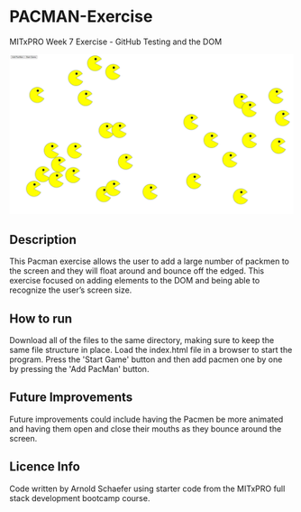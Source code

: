 # PACMAN-Exercise
MITxPRO Week 7 Exercise - GitHub Testing and the DOM

<img src="screenshotPacman.png" width='600'/>

## Description
This Pacman exercise allows the user to add a large number of packmen to the screen and they will float around and bounce off the edged. This exercise focused on adding elements to the DOM and being able to recognize the user’s screen size. 

## How to run
Download all of the files to the same directory, making sure to keep the same file structure in place. Load the index.html file in a browser to start the program. Press the 'Start Game' button and then add pacmen one by one by pressing the 'Add PacMan' button.

## Future Improvements
Future improvements could include having the Pacmen be more animated and having them open and close their mouths as they bounce around the screen.

## Licence Info
Code written by Arnold Schaefer using starter code from the MITxPRO full stack development bootcamp course.

